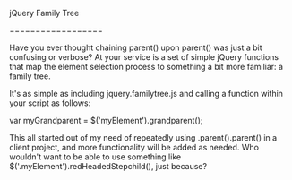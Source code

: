 jQuery Family Tree

==================

Have you ever thought chaining parent() upon parent() was just a bit confusing or verbose? At your service is a set of simple jQuery functions that map the element selection process to something a bit more familiar: a family tree.

It's as simple as including jquery.familytree.js and calling a function within your script as follows:

var myGrandparent = $('myElement').grandparent();

This all started out of my need of repeatedly using .parent().parent() in a client project, and more functionality will be added as needed. Who wouldn't want to be able to use something like $('.myElement').redHeadedStepchild(), just because?
